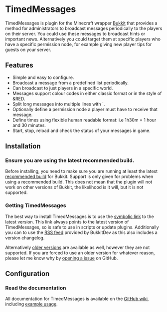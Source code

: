 TimedMessages
====================================

TimedMessages is plugin for the Minecraft wrapper [Bukkit](http://bukkit.org/) that provides a method for administrators to broadcast messages periodically to the players on their server. You could use these messages to broadcast hints or important news. Alternatively you could target them at specific players who have a specific permission node, for example giving new player tips for guests on your server.

## Features

- Simple and easy to configure.
- Broadcast a message from a predefined list periodically.
- Can broadcast to just players in a specific world.
- Messages support colour codes in either classic format or in the style of &RED.
- Split long messages into multiple lines with `.
- Optionally define a permission node a player must have to receive that message.
- Define times using flexible human readable format: i.e 1h30m = 1 hour and 30 minutes.
- Start, stop, reload and check the status of your messages in game.

## Installation

### Ensure you are using the latest recommended build.

Before installing, you need to make sure you are running at least the latest [recommended build](http://dl.bukkit.org/latest-rb/craftbukkit.jar) for Bukkit. Support is only given for problems when using a recommended build. This does not mean that the plugin will not work on other versions of Bukkit, the likelihood is it will, but it is not supported.

### Getting TimedMessages

The best way to install TimedMessages is to use the [symbolic link](http://repository.james.richardson.name/symbolic/TimedMessages.jar) to the latest version. This link always points to the latest version of TimedMessages, so is safe to use in scripts or update plugins. Additionally you can to use the [RSS feed](http://dev.bukkit.org/server-mods/TimedMessages/files.rss) provided by BukkitDev as this also includes a version changelog.
    
Alternatively [older versions](http://repository.james.richardson.name/releases/name/richardson/james/bukkit/timed-messages/) are available as well, however they are not supported. If you are forced to use an older version for whatever reason, please let me know why by [opening a issue](https://github.com/grandwazir/TimedMessages/issues/new) on GitHub.

## Configuration

### Read the documentation

All documentation for TimedMessages is available on the [GitHub wiki](https://github.com/grandwazir/TimedMessages/wiki), including [example usage](https://github.com/grandwazir/TimedMessages/wiki/Instructions).


